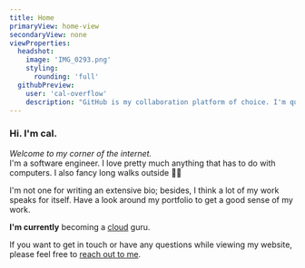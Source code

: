 ```yaml
---
title: Home
primaryView: home-view
secondaryView: none
viewProperties:
  headshot:
    image: 'IMG_0293.png'
    styling:
      rounding: 'full'
  githubPreview:
    user: 'cal-overflow'
    description: "GitHub is my collaboration platform of choice. I'm quite active there. Browse my public repositories below."
---
```



### Hi. I'm cal. <hand-wave />

*Welcome to my corner of the internet.* \
I'm a software engineer. I love pretty much anything that has to do with computers. I also fancy long walks outside 🚶‍♂️

I'm not one for writing an extensive bio; besides, I think a lot of my work speaks for itself. Have a look around my portfolio to get a good sense of my work.

**I'm currently** becoming a [cloud](/cloud) guru.

If you want to get in touch or have any questions while viewing my website, please feel free to [reach out to me](/contact).

